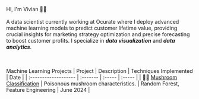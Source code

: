<p> Hi, I'm Vivian 👋🏻
<br>
<br>
A data scientist currently working at Ocurate where I deploy advanced machine learning models to
predict customer lifetime value,
providing crucial insights for marketing strategy optimization and precise forecasting to boost
customer profits. I specialize in
<i><b>data visualization</b></i> and <i><b>data analytics</b></i>.

<br><br>
Machine Learning Projects
| Project              | Description | Techniques Implemented | Date |
| :------------------- | :------- | :----- | :----- |
| 🍄‍🟫 [Mushroom Classification](https://github.com/Vivian-Ellis/ML/blob/main/Mushroom%20Classification%20%3A%20Random%20Forest/random_forest.ipynb)  |   Poisonous mushroom characteristics.   | Random Forest, Feature Engineering | June 2024 |